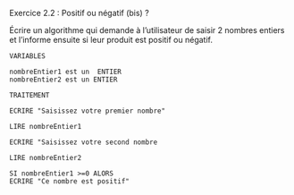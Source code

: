 Exercice 2.2 : Positif ou négatif (bis) ?


Écrire un algorithme qui demande à l’utilisateur de saisir 2 nombres entiers et l’informe ensuite si leur produit est positif ou négatif.

```
VARIABLES

nombreEntier1 est un  ENTIER
nombreEntier2 est un ENTIER

TRAITEMENT

ECRIRE "Saisissez votre premier nombre"

LIRE nombreEntier1

ECRIRE "Saisissez votre second nombre

LIRE nombreEntier2

SI nombreEntier1 >=0 ALORS
ECRIRE "Ce nombre est positif"


```